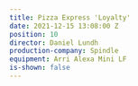 ```yaml
---
title: Pizza Express 'Loyalty'
date: 2021-12-15 13:08:00 Z
position: 10
director: Daniel Lundh
production-company: Spindle
equipment: Arri Alexa Mini LF
is-shown: false
---
```


